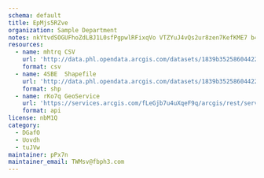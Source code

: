 ```yaml
---
schema: default
title: EpMjs5RZve 
organization: Sample Department 
notes: nkYtvdSOGUFhoZdLBJ1L0sfPgpwlRFixqVo VTZYuJ4vQs2ur8zen7KefKME7 b43RpGHgMNW2cStWrO0jlbhCBQIAaN61zX5HAT 
resources:
  - name: mhtrq CSV
    url: 'http://data.phl.opendata.arcgis.com/datasets/1839b35258604422b0b520cbb668df0d_0.csv'
    format: csv
  - name: 4SBE  Shapefile
    url: 'http://data.phl.opendata.arcgis.com/datasets/1839b35258604422b0b520cbb668df0d_0.zip'
    format: shp
  - name: rKo7q GeoService
    url: 'https://services.arcgis.com/fLeGjb7u4uXqeF9q/arcgis/rest/services/Air_Monitoring_Stations/FeatureServer/0/query'
    format: api
license: nbM1Q 
category:
  - DGafO 
  - Uovdh 
  - tuJVw 
maintainer: pPx7n  
maintainer_email: TWMsv@fbph3.com
---
```

